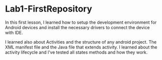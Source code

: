 # Lab1-FirstRepository

In this first lesson, I learned how to setup the development environment for Android devices and install the necessary drivers to connect the device with IDE.

I learned also about Activities and the structure of any android project. The XML manifest file and the Java file that extends activity. I learned about the activity lifecycle and I've tested all states methods and how they work.
